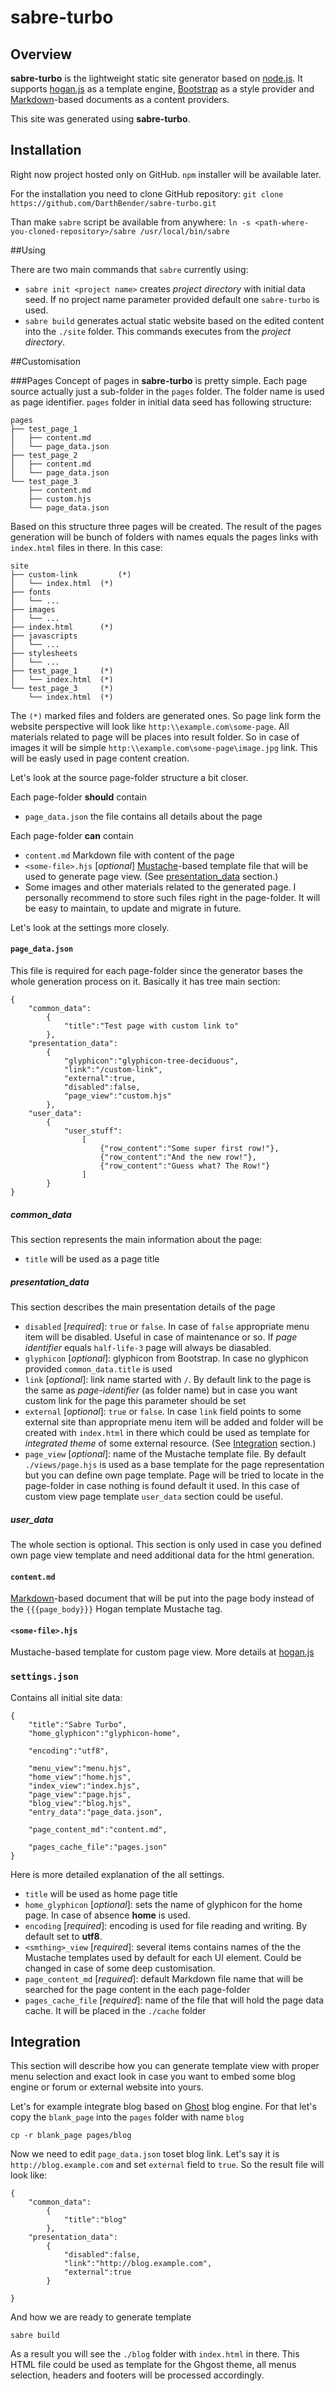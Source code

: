# sabre-turbo

## Overview

**sabre-turbo** is the lightweight static site generator based on [node.js](http://nodejs.org). It supports [hogan.js](http://twitter.github.io/hogan.js/) as a template engine, [Bootstrap](http://getbootstrap.com) as a style provider and [Markdown](http://daringfireball.net/projects/markdown/)-based documents as a content providers. 

This site was generated using **sabre-turbo**.

## Installation

Right now project hosted only on GitHub. `npm` installer will be available later. 

For the installation you need to clone GitHub repository:
`git clone https://github.com/DarthBender/sabre-turbo.git`

Than make `sabre` script be available from anywhere:
`ln -s <path-where-you-cloned-repository>/sabre /usr/local/bin/sabre`

##Using

There are two main commands that `sabre` currently using: 

* `sabre init <project name>` creates _project directory_ with initial data seed. If no project name  parameter provided default one `sabre-turbo` is used.  
* `sabre build` generates actual static website based on the edited content into the `./site` folder. This commands executes from the _project directory_.

##Customisation

###Pages
Concept of pages in **sabre-turbo** is pretty simple. Each page source actually just a sub-folder in the `pages` folder. The folder name is used as page identifier. `pages` folder in initial data seed has following structure:

```
pages
├── test_page_1
│   ├── content.md
│   └── page_data.json
├── test_page_2
│   ├── content.md
│   └── page_data.json
└── test_page_3
    ├── content.md
    ├── custom.hjs
    └── page_data.json		
```

Based on this structure three pages will be created. The result of the pages generation will be bunch of folders with names equals the pages links with `index.html` files in there. In this case:

```
site
├── custom-link 		(*)
│   └── index.html	(*)
├── fonts
│   └── ...
├── images
│   └── ...
├── index.html		(*)
├── javascripts
│   └── ...
├── stylesheets
│   └── ...
├── test_page_1		(*)
│   └── index.html	(*)
└── test_page_3		(*)
    └── index.html	(*)
```
The `(*)` marked files and folders are generated ones. So page link form the website perspective will look like `http:\\example.com\some-page`. All materials related to page will be places into result folder. So in case of images it will be simple `http:\\example.com\some-page\image.jpg` link. This will be easly used in page content creation.

Let's look at the source page-folder structure a bit closer.
 
Each page-folder **should** contain

* `page_data.json` the file contains all details about the page

Each page-folder **can** contain

* `content.md` Markdown file with content of the page
* `<some-file>.hjs` [*optional*] [Mustache](http://mustache.github.io/)-based template file that will be used to generate page view. (See [presentation_data]() section.)
* Some images and other materials related to the generated page. I personally recommend to store such files right in the page-folder. It will be easy to maintain, to update and migrate in future.

Let's look at the settings more closely.

#### `page_data.json` ####

This file is required for each page-folder since the generator bases the whole generation process on it. Basically it has tree main section:

```
{
	"common_data":
		{
			"title":"Test page with custom link to"
		},
	"presentation_data": 
		{
			"glyphicon":"glyphicon-tree-deciduous",
			"link":"/custom-link",
			"external":true,
			"disabled":false,
			"page_view":"custom.hjs"
		},
	"user_data":
		{
			"user_stuff":
				[
					{"row_content":"Some super first row!"},
					{"row_content":"And the new row!"},
					{"row_content":"Guess what? The Row!"}
				]
		}
}
```

##### common_data #####
This section represents the main information about the page:

* `title` will be used as a page title


##### presentation_data #####
This section describes the main presentation details of the page

* `disabled` [*required*]: `true` or `false`. In case of `false` appropriate menu item will be disabled. Useful in case of maintenance or so. If *page identifier* equals `half-life-3` page will always be diasabled.
* `glyphicon` [*optional*]: glyphicon from Bootstrap. In case no glyphicon provided `common_data.title` is used
* `link` [*optional*]: link name started with `/`. By default link to the page is the same as *page-identifier* (as folder name) but in case you want custom link for the page this parameter should be set
* `external` [*optional*]: `true` or `false`. In case `link` field points to some external site than appropriate menu item will be added and folder will be created with `index.html` in there which could be used as template for *integrated theme* of some external resource. (See [Integration]() section.)
* `page_view` [*optional*]: name of the Mustache template file. By default `./views/page.hjs` is used as a base template for the page representation but you can define own page template. Page will be tried to locate in the page-folder in case nothing is found default it used. In this case of custom view page template `user_data` section could be useful.

##### user_data #####
The whole section is optional. This section is only used in case you defined own page view template and need additional data for the html generation.

#### `content.md` ####
[Markdown](http://daringfireball.net/projects/markdown/)-based document that will be put into the page body instead of the `{{{page_body}}}` Hogan template Mustache tag.

#### `<some-file>.hjs` ####
Mustache-based template for custom page view. More details at [hogan.js](http://twitter.github.io/hogan.js/)

### `settings.json` ###
Contains all initial site data:

```
{ 
	"title":"Sabre Turbo",
	"home_glyphicon":"glyphicon-home",

	"encoding":"utf8",
	
	"menu_view":"menu.hjs",
	"home_view":"home.hjs",
	"index_view":"index.hjs",
	"page_view":"page.hjs",
	"blog_view":"blog.hjs",
	"entry_data":"page_data.json",

	"page_content_md":"content.md",

	"pages_cache_file":"pages.json"
}
```

Here is more detailed explanation of the all settings. 

* `title` will be used as home page title
*  `home_glyphicon` [*optional*]: sets the name of glyphicon for the home page. In case of absence **home** is used.
*  `encoding` [*required*]: encoding is used for file reading and writing. By default set to **utf8**.
*  `<smthing>_view` [*required*]: several items contains names of the the Mustache templates used by default for each UI element. Could be changed in case of some deep customisation.
*  `page_content_md` [*required*]: default Markdown file name that will be searched for the page content in the each page-folder
*  `pages_cache_file` [*required*]: name of the file that will hold the page data cache. It will be placed in the `./cache` folder

## Integration ##
This section will describe how you can generate template view with proper menu selection and exact look in case you want to embed some blog engine or forum or external website into yours.

Let's for example integrate blog based on [Ghost](http://ghost.org) blog engine. For that let's copy the `blank_page` into the `pages` folder with name `blog`

`cp -r blank_page pages/blog`

Now we need to edit `page_data.json` toset blog link. Let's say it is `http://blog.example.com` and set `external` field to `true`. So the result file will look like:

```
{
	"common_data": 
		{
			"title":"blog"
		},
	"presentation_data":
		{
			"disabled":false,
			"link":"http://blog.example.com",
			"external":true
		}

}
```

And how we are ready to generate template

`sabre build`

As a result you will see the `./blog` folder with `index.html` in there. This HTML file could be used as template for the Ghgost theme, all menus selection, headers and footers will be processed accordingly.
